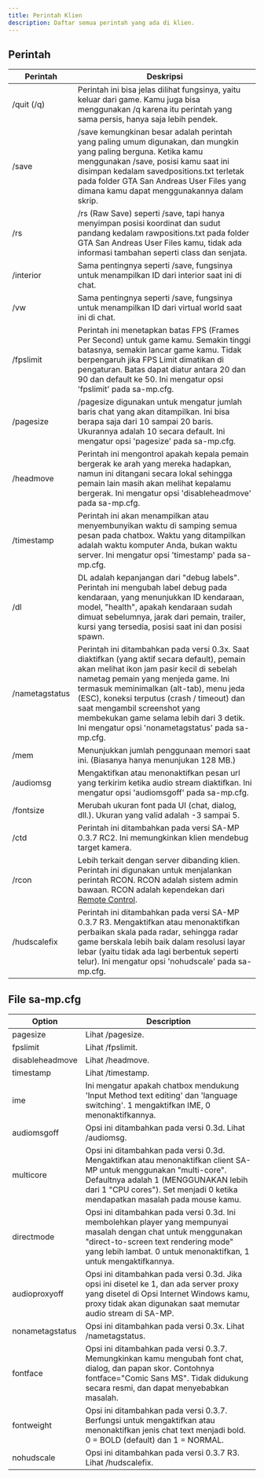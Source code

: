```yaml
---
title: Perintah Klien
description: Daftar semua perintah yang ada di klien.
---
```


## Perintah

| Perintah        | Deskripsi                                                                                                                                                                                                                                                                                                                                                                                |
|----------------|--------------------------------------------------------------------------------------------------------------------------------------------------------------------------------------------------------------------------------------------------------------------------------------------------------------------------------------------------------------------------------------------|
| /quit (/q)     | Perintah ini bisa jelas dilihat fungsinya, yaitu keluar dari game. Kamu juga bisa menggunakan /q karena itu perintah yang sama persis, hanya saja lebih pendek.                                                                                                                                                                                                                                                   |
| /save          | /save kemungkinan besar adalah perintah yang paling umum digunakan, dan mungkin yang paling berguna. Ketika kamu menggunakan /save, posisi kamu saat ini disimpan kedalam savedpositions.txt terletak pada folder GTA San Andreas User Files yang dimana kamu dapat menggunakannya dalam skrip.                                                                                                                                 |
| /rs            | /rs (Raw Save) seperti /save, tapi hanya menyimpan posisi koordinat dan sudut pandang kedalam rawpositions.txt pada folder GTA San Andreas User Files kamu, tidak ada informasi tambahan seperti class dan senjata.                                                                                                                                                                            |
| /interior      | Sama pentingnya seperti /save, fungsinya untuk menampilkan ID dari interior saat ini di chat.                                                                                                                                                                                                                                                                                                                   |
| /vw            | Sama pentingnya seperti /save, fungsinya untuk menampilkan ID dari virtual world saat ini di chat.                                                                                                                                                                                                                                                                                                              |
| /fpslimit      | Perintah ini menetapkan batas FPS (Frames Per Second) untuk game kamu. Semakin tinggi batasnya, semakin lancar game kamu. Tidak berpengaruh jika FPS Limit dimatikan di pengaturan. Batas dapat diatur antara 20 dan 90 dan default ke 50. Ini mengatur opsi 'fpslimit' pada sa-mp.cfg.                                                                                                    |
| /pagesize      | /pagesize digunakan untuk mengatur jumlah baris chat yang akan ditampilkan. Ini bisa berapa saja dari 10 sampai 20 baris. Ukurannya adalah 10 secara default. Ini mengatur opsi 'pagesize' pada sa-mp.cfg.                                                                                                                                                                                  |
| /headmove      | Perintah ini mengontrol apakah kepala pemain bergerak ke arah yang mereka hadapkan, namun ini ditangani secara lokal sehingga pemain lain masih akan melihat kepalamu bergerak. Ini mengatur opsi 'disableheadmove' pada sa-mp.cfg.                                                                                                                                                     |
| /timestamp     | Perintah ini akan menampilkan atau menyembunyikan waktu di samping semua pesan pada chatbox. Waktu yang ditampilkan adalah waktu komputer Anda, bukan waktu server. Ini mengatur opsi 'timestamp' pada sa-mp.cfg.                                                                                                                                                                            |
| /dl            | DL adalah kepanjangan dari "debug labels". Perintah ini mengubah label debug pada kendaraan, yang menunjukkan ID kendaraan, model, "health", apakah kendaraan sudah dimuat sebelumnya, jarak dari pemain, trailer, kursi yang tersedia, posisi saat ini dan posisi spawn.                                                                                                                  |
| /nametagstatus | Perintah ini ditambahkan pada versi 0.3x. Saat diaktifkan (yang aktif secara default), pemain akan melihat ikon jam pasir kecil di sebelah nametag pemain yang menjeda game. Ini termasuk meminimalkan (alt-tab), menu jeda (ESC), koneksi terputus (crash / timeout) dan saat mengambil screenshot yang membekukan game selama lebih dari 3 detik. Ini mengatur opsi 'nonametagstatus' pada sa-mp.cfg. |
| /mem           | Menunjukkan jumlah penggunaan memori saat ini. (Biasanya hanya menunjukan 128 MB.)                                                                                                                                                                                                                                                                                                         |
| /audiomsg      | Mengaktifkan atau menonaktifkan pesan url yang terkirim ketika audio stream diaktifkan. Ini mengatur opsi 'audiomsgoff' pada sa-mp.cfg.                                                                                                                                                                                                                                                       |
| /fontsize      | Merubah ukuran font pada UI (chat, dialog, dll.). Ukuran yang valid adalah -3 sampai 5.                                                                                                                                                                                                                                                                                                    |
| /ctd           | Perintah ini ditambahkan pada versi SA-MP 0.3.7 RC2. Ini memungkinkan klien mendebug target kamera.                                                                                                                                                                                                                                                                                        |
| /rcon          | Lebih terkait dengan server dibanding klien. Perintah ini digunakan untuk menjalankan perintah RCON. RCON adalah sistem admin bawaan.  RCON adalah kependekan dari [Remote Control](../server/ControllingServer#using-rcon).                                                                                                                                                                |
| /hudscalefix   | Perintah ini ditambahkan pada versi SA-MP 0.3.7 R3. Mengaktifkan atau menonaktifkan perbaikan skala pada radar, sehingga radar game berskala lebih baik dalam resolusi layar lebar (yaitu tidak ada lagi berbentuk seperti telur). Ini mengatur opsi 'nohudscale' pada sa-mp.cfg.                                                                                                             |

## File sa-mp.cfg

| Option          | Description                                                                                                                                                                                                                    |
|-----------------|--------------------------------------------------------------------------------------------------------------------------------------------------------------------------------------------------------------------------------|
| pagesize        | Lihat /pagesize.                                                                                                                                                                                                               |
| fpslimit        | Lihat /fpslimit.                                                                                                                                                                                                               |
| disableheadmove | Lihat /headmove.                                                                                                                                                                                                               |
| timestamp       | Lihat /timestamp.                                                                                                                                                                                                              |
| ime             | Ini mengatur apakah chatbox mendukung 'Input Method text editing' dan 'language switching'. 1 mengaktifkan IME, 0 menonaktifkannya.                                                                                        |
| audiomsgoff     | Opsi ini ditambahkan pada versi 0.3d. Lihat /audiomsg.                                                                                                                                                                         |
| multicore       | Opsi ini ditambahkan pada versi 0.3d. Mengaktifkan atau menonaktifkan client SA-MP untuk menggunakan "multi-core". Defaultnya adalah 1 (MENGGUNAKAN lebih dari 1 "CPU cores"). Set menjadi 0 ketika mendapatkan masalah pada mouse kamu. |
| directmode      | Opsi ini ditambahkan pada versi 0.3d. Ini membolehkan player yang mempunyai masalah dengan chat untuk menggunakan "direct-to-screen text rendering mode" yang lebih lambat. 0 untuk menonaktifkan, 1 untuk mengaktifkannya.       |
| audioproxyoff   | Opsi ini ditambahkan pada versi 0.3d. Jika opsi ini disetel ke 1, dan ada server proxy yang disetel di Opsi Internet Windows kamu, proxy tidak akan digunakan saat memutar audio stream di SA-MP.                              |
| nonametagstatus | Opsi ini ditambahkan pada versi 0.3x. Lihat /nametagstatus.                                                                                                                                                                    |
| fontface        | Opsi ini ditambahkan pada versi 0.3.7. Memungkinkan kamu mengubah font chat, dialog, dan papan skor. Contohnya fontface="Comic Sans MS". Tidak didukung secara resmi, dan dapat menyebabkan masalah.                           |
| fontweight      | Opsi ini ditambahkan pada versi 0.3.7. Berfungsi untuk mengaktifkan atau menonaktifkan jenis chat text menjadi bold. 0 = BOLD (default) dan 1 = NORMAL.                                                                             |
| nohudscale      | Opsi ini ditambahkan pada versi 0.3.7 R3. Lihat /hudscalefix.                                                                                                                                                                  |
